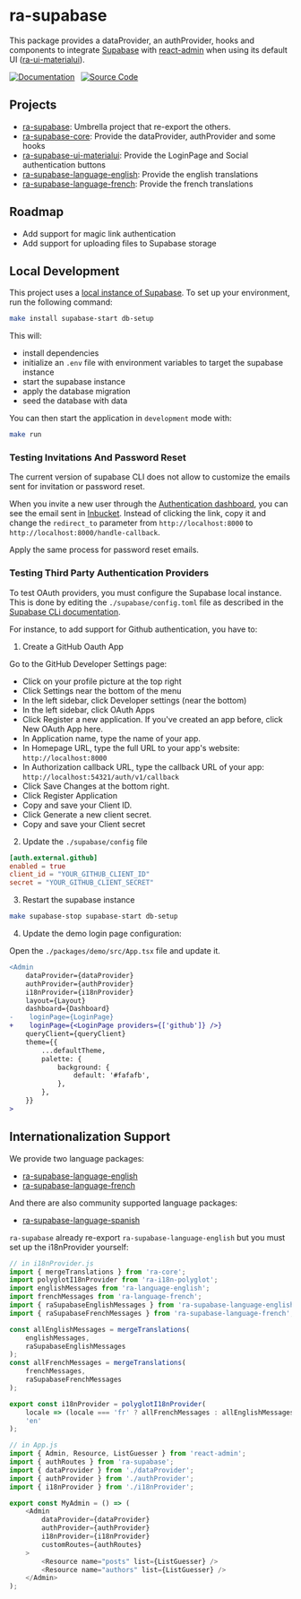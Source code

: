 # ra-supabase

This package provides a dataProvider, an authProvider, hooks and components to integrate [Supabase](https://supabase.io/) with [react-admin](https://marmelab.com/react-admin) when using its default UI ([ra-ui-materialui](https://github.com/marmelab/react-admin/tree/master/packages/ra-ui-materialui)).

[![Documentation]][DocumentationLink] 
[![Source Code]][SourceCodeLink] 

[Documentation]: https://img.shields.io/badge/Documentation-green?style=for-the-badge
[Source Code]: https://img.shields.io/badge/Source_Code-blue?style=for-the-badge

[DocumentationLink]: ./packages/ra-supabase/README.md 'Documentation'
[SourceCodeLink]: https://github.com/marmelab/ra-supabase/tree/main/packages/ra-supabase 'Source Code'

## Projects

- [ra-supabase](https://github.com/marmelab/ra-supabase/tree/main/packages/ra-supabase): Umbrella project that re-export the others.
- [ra-supabase-core](https://github.com/marmelab/ra-supabase/tree/main/packages/ra-supabase-core): Provide the dataProvider, authProvider and some hooks
- [ra-supabase-ui-materialui](https://github.com/marmelab/ra-supabase/tree/main/packages/ra-supabase-ui-materialui): Provide the LoginPage and Social authentication buttons
- [ra-supabase-language-english](https://github.com/marmelab/ra-supabase/tree/main/packages/ra-supabase-language-english): Provide the english translations
- [ra-supabase-language-french](https://github.com/marmelab/ra-supabase/tree/main/packages/ra-supabase-language-french): Provide the french translations

## Roadmap

-   Add support for magic link authentication
-   Add support for uploading files to Supabase storage

## Local Development

This project uses a [local instance of Supabase](https://supabase.com/docs/guides/cli/local-development). To set up your environment, run the following command:

```sh
make install supabase-start db-setup
```

This will:
- install dependencies
- initialize an `.env` file with environment variables to target the supabase instance
- start the supabase instance
- apply the database migration
- seed the database with data

You can then start the application in `development` mode with:

```sh
make run
```

### Testing Invitations And Password Reset


The current version of supabase CLI does not allow to customize the emails sent for invitation or password reset.

When you invite a new user through the [Authentication dashboard](http://localhost:54323/project/default/auth/users), you can see the email sent in [Inbucket](http://localhost:54324/monitor). Instead of clicking the link, copy it and change the `redirect_to` parameter from `http://localhost:8000` to `http://localhost:8000/handle-callback`.

Apply the same process for password reset emails.

### Testing Third Party Authentication Providers

To test OAuth providers, you must configure the Supabase local instance. This is done by editing the `./supabase/config.toml` file as described in the [Supabase CLi documentation](https://supabase.com/docs/reference/cli/config#auth.external.provider.enabled).

For instance, to add support for Github authentication, you have to:

1. Create a GitHub Oauth App

Go to the GitHub Developer Settings page:
- Click on your profile picture at the top right
- Click Settings near the bottom of the menu
- In the left sidebar, click Developer settings (near the bottom)
- In the left sidebar, click OAuth Apps
- Click Register a new application. If you've created an app before, click New OAuth App here.
- In Application name, type the name of your app.
- In Homepage URL, type the full URL to your app's website: `http://localhost:8000`
- In Authorization callback URL, type the callback URL of your app: `http://localhost:54321/auth/v1/callback`
- Click Save Changes at the bottom right.
- Click Register Application
- Copy and save your Client ID.
- Click Generate a new client secret.
- Copy and save your Client secret

2. Update the `./supabase/config` file

```toml
[auth.external.github]
enabled = true
client_id = "YOUR_GITHUB_CLIENT_ID"
secret = "YOUR_GITHUB_CLIENT_SECRET"
```

3. Restart the supabase instance

```sh
make supabase-stop supabase-start db-setup
```

4. Update the demo login page configuration:

Open the `./packages/demo/src/App.tsx` file and update it.

```diff
<Admin
    dataProvider={dataProvider}
    authProvider={authProvider}
    i18nProvider={i18nProvider}
    layout={Layout}
    dashboard={Dashboard}
-    loginPage={LoginPage}
+    loginPage={<LoginPage providers={['github']} />}
    queryClient={queryClient}
    theme={{
        ...defaultTheme,
        palette: {
            background: {
                default: '#fafafb',
            },
        },
    }}
>
```

## Internationalization Support

We provide two language packages:

-   [ra-supabase-language-english](https://github.com/marmelab/ra-supabase/tree/main/packages/ra-supabase-language-english)
-   [ra-supabase-language-french](https://github.com/marmelab/ra-supabase/tree/main/packages/ra-supabase-language-french)

And there are also community supported language packages:
-   [ra-supabase-language-spanish](https://github.com/dreinon/ra-supabase-language-spanish)

`ra-supabase` already re-export `ra-supabase-language-english` but you must set up the i18nProvider yourself:

```js
// in i18nProvider.js
import { mergeTranslations } from 'ra-core';
import polyglotI18nProvider from 'ra-i18n-polyglot';
import englishMessages from 'ra-language-english';
import frenchMessages from 'ra-language-french';
import { raSupabaseEnglishMessages } from 'ra-supabase-language-english';
import { raSupabaseFrenchMessages } from 'ra-supabase-language-french';

const allEnglishMessages = mergeTranslations(
    englishMessages,
    raSupabaseEnglishMessages
);
const allFrenchMessages = mergeTranslations(
    frenchMessages,
    raSupabaseFrenchMessages
);

export const i18nProvider = polyglotI18nProvider(
    locale => (locale === 'fr' ? allFrenchMessages : allEnglishMessages),
    'en'
);

// in App.js
import { Admin, Resource, ListGuesser } from 'react-admin';
import { authRoutes } from 'ra-supabase';
import { dataProvider } from './dataProvider';
import { authProvider } from './authProvider';
import { i18nProvider } from './i18nProvider';

export const MyAdmin = () => (
    <Admin
        dataProvider={dataProvider}
        authProvider={authProvider}
        i18nProvider={i18nProvider}
        customRoutes={authRoutes}
    >
        <Resource name="posts" list={ListGuesser} />
        <Resource name="authors" list={ListGuesser} />
    </Admin>
);
```
